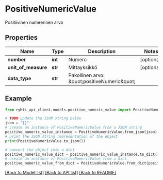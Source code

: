 # PositiveNumericValue

Positiivinen numeerinen arvo

## Properties

Name | Type | Description | Notes
------------ | ------------- | ------------- | -------------
**number** | **int** | Numero | [optional] 
**unit_of_measure** | **str** | Mittayksikkö | [optional] 
**data_type** | **str** | Pakollinen arvo: \&quot;positiveNumeric\&quot; | 

## Example

```python
from ryhti_api_client.models.positive_numeric_value import PositiveNumericValue

# TODO update the JSON string below
json = "{}"
# create an instance of PositiveNumericValue from a JSON string
positive_numeric_value_instance = PositiveNumericValue.from_json(json)
# print the JSON string representation of the object
print(PositiveNumericValue.to_json())

# convert the object into a dict
positive_numeric_value_dict = positive_numeric_value_instance.to_dict()
# create an instance of PositiveNumericValue from a dict
positive_numeric_value_from_dict = PositiveNumericValue.from_dict(positive_numeric_value_dict)
```
[[Back to Model list]](../README.md#documentation-for-models) [[Back to API list]](../README.md#documentation-for-api-endpoints) [[Back to README]](../README.md)


